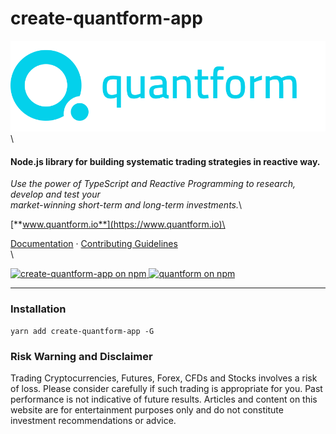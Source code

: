 # create-quantform-app

![quantform-logo](https://raw.githubusercontent.com/quantform/quantform/main/quantform.svg)\


#### Node.js library for building systematic trading strategies in reactive way.

_Use the power of TypeScript and Reactive Programming to research, develop and test your_\
_market-winning short-term and long-term investments._\


[**www.quantform.io**](https://www.quantform.io)\


[Documentation](https://developer.quantform.io/) · [Contributing Guidelines](CONTRIBUTING.md)\
\


[![create-quantform-app on npm](https://img.shields.io/npm/v/create-quantform-app.svg?logo=npm\&logoColor=fff\&label=create-quantform-app\&color=03D1EB) ](https://www.npmjs.com/package/create-quantform-app)  [![quantform on npm](https://img.shields.io/badge/license-MIT-blue.svg)](LICENSE.md)

***

### Installation

```
yarn add create-quantform-app -G
```

### Risk Warning and Disclaimer

Trading Cryptocurrencies, Futures, Forex, CFDs and Stocks involves a risk of loss. Please consider carefully if such trading is appropriate for you. Past performance is not indicative of future results. Articles and content on this website are for entertainment purposes only and do not constitute investment recommendations or advice.
